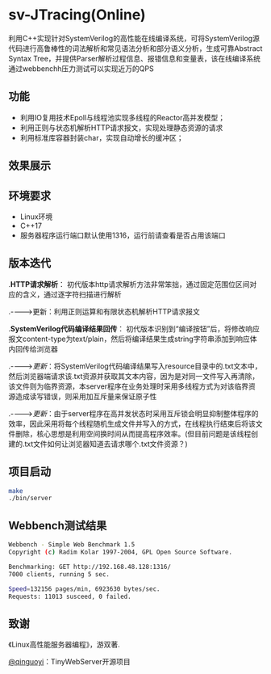 # sv-JTracing(Online)
利用C++实现针对SystemVerilog的高性能在线编译系统，可将SystemVerilog源代码进行高鲁棒性的词法解析和常见语法分析和部分语义分析，生成可靠Abstract Syntax Tree，并提供Parser解析过程信息、报错信息和变量表，该在线编译系统通过webbenchh压力测试可以实现近万的QPS

## 功能
* 利用IO复用技术Epoll与线程池实现多线程的Reactor高并发模型；
* 利用正则与状态机解析HTTP请求报文，实现处理静态资源的请求
* 利用标准库容器封装char，实现自动增长的缓冲区；

## 效果展示


## 环境要求
* Linux环境
* C++17
* 服务器程序运行端口默认使用1316，运行前请查看是否占用该端口

## 版本迭代
.__HTTP请求解析__：
初代版本http请求解析方法非常笨拙，通过固定范围位区间对应的含义，通过逐字符扫描进行解析

.---->更新：利用正则运算和有限状态机解析HTTP请求报文

.__SystemVerilog代码编译结果回传__：
初代版本识别到“编译按钮”后，将修改响应报文content-type为text/plain，然后将编译结果生成string字符串添加到响应体内回传给浏览器

.---->_更新_：将SystemVerilog代码编译结果写入resource目录中的.txt文本中，然后浏览器端请求该.txt资源并获取其文本内容，因为是对同一文件写入再清除，该文件则为临界资源，本server程序在业务处理时采用多线程方式为对该临界资源造成读写错误，则采用加互斥量来保证原子性

.---->_更新_：由于server程序在高并发状态时采用互斥锁会明显抑制整体程序的效率，因此采用将每个线程随机生成文件并写入的方式，在线程执行结束后将该文件删除，核心思想是利用空间换时间从而提高程序效率。(但目前问题是该线程创建的.txt文件如何让浏览器知道去请求哪个.txt文件资源？)


## 项目启动
```bash
make
./bin/server
```

## Webbench测试结果
```bash
Webbench - Simple Web Benchmark 1.5
Copyright (c) Radim Kolar 1997-2004, GPL Open Source Software.

Benchmarking: GET http://192.168.48.128:1316/
7000 clients, running 5 sec.

Speed=132156 pages/min, 6923630 bytes/sec.
Requests: 11013 susceed, 0 failed.
```



## 致谢
《Linux高性能服务器编程》，游双著.

[@qinguoyi](https://github.com/qinguoyi/TinyWebServer)：TinyWebServer开源项目

